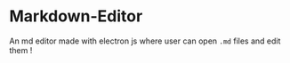 # Markdown-Editor
An md editor made with electron js where user can open ```.md``` files and edit them !
